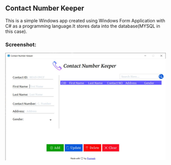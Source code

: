 ## Contact Number Keeper
This is a simple Windows app created using Windows Form Application with C# as a programming language.It stores data into the database(MYSQL in this case).

### Screenshot:
![Screenshot](/Screenshot/Capture.JPG)